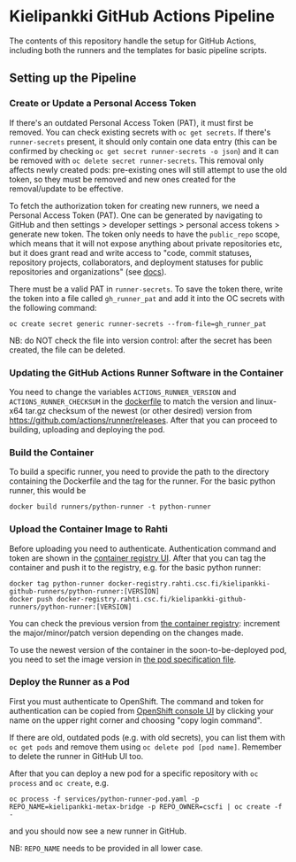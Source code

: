 # Kielipankki GitHub Actions Pipeline

The contents of this repository handle the setup for GitHub Actions, including
both the runners and the templates for basic pipeline scripts.

## Setting up the Pipeline

### Create or Update a Personal Access Token

If there's an outdated Personal Access Token (PAT), it must first be removed.
You can check existing secrets with `oc get secrets`. If there's
`runner-secrets` present, it should only contain one data entry (this can be
confirmed by checking `oc get secret runner-secrets -o json`) and it can be
removed with `oc delete secret runner-secrets`. This removal only affects newly
created pods: pre-existing ones will still attempt to use the old token, so
they must be removed and new ones created for the removal/update to be
effective.

To fetch the authorization token for creating new runners, we need a Personal
Access Token (PAT). One can be generated by navigating to GitHub and then
settings > developer settings > personal access tokens > generate new token.
The token only needs to have the `public_repo` scope, which means that it will
not expose anything about private repositories etc, but it does grant read and
write access to "code, commit statuses, repository projects, collaborators, and
deployment statuses for public repositories and organizations" (see
[docs](https://docs.github.com/en/developers/apps/building-oauth-apps/scopes-for-oauth-apps)).

There must be a valid PAT in `runner-secrets`. To save the token there, write
the token into a file called `gh_runner_pat` and add it into the OC secrets
with the following command:
```
oc create secret generic runner-secrets --from-file=gh_runner_pat
```

NB: do NOT check the file into version control: after the secret has been
created, the file can be deleted.


### Updating the GitHub Actions Runner Software in the Container
You need to change the variables `ACTIONS_RUNNER_VERSION` and
`ACTIONS_RUNNER_CHECKSUM` in the [dockerfile](runner/Dockerfile) to match the
version and linux-x64 tar.gz checksum of the newest (or other desired) version
from https://github.com/actions/runner/releases. After that you can proceed to
building, uploading and deploying the pod.


### Build the Container

To build a specific runner, you need to provide the path to the directory
containing the Dockerfile and the tag for the runner. For the basic python
runner, this would be

```
docker build runners/python-runner -t python-runner
```

### Upload the Container Image to Rahti
Before uploading you need to authenticate. Authentication command and token are
shown in the [container registry
UI](https://registry-console.rahti.csc.fi/registry#/?namespace=kielipankki-github-runners).
After that you can tag the container and push it to the registry, e.g. for the
basic python runner:
```
docker tag python-runner docker-registry.rahti.csc.fi/kielipankki-github-runners/python-runner:[VERSION]
docker push docker-registry.rahti.csc.fi/kielipankki-github-runners/python-runner:[VERSION]
```
You can check the previous version from [the container
registry](https://registry-console.rahti.csc.fi/registry#/?namespace=kielipankki-github-runners):
increment the major/minor/patch version depending on the changes made.

To use the newest version of the container in the soon-to-be-deployed pod, you
need to set the image version in [the pod specification file](service/pod.yaml).

### Deploy the Runner as a Pod
First you must authenticate to OpenShift. The command and token for
authentication can be copied from [OpenShift console
UI](https://rahti.csc.fi:8443/console/catalog) by clicking your name on the
upper right corner and choosing "copy login command".

If there are old, outdated pods (e.g. with old secrets), you can list them with
`oc get pods` and remove them using `oc delete pod [pod name]`. Remember to
delete the runner in GitHub UI too.

After that you can deploy a new pod for a specific repository with `oc process`
and `oc create`, e.g.
```
oc process -f services/python-runner-pod.yaml -p REPO_NAME=kielipankki-metax-bridge -p REPO_OWNER=cscfi | oc create -f -
```
and you should now see a new runner in GitHub.

NB: `REPO_NAME` needs to be provided in all lower case.
